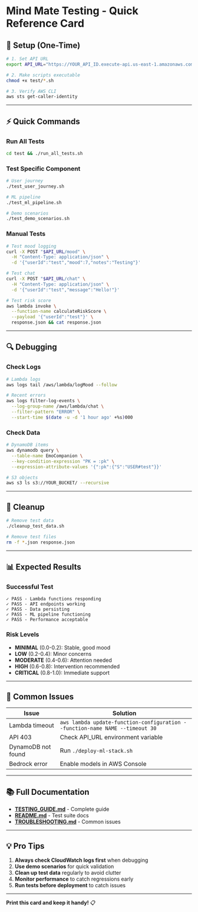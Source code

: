 # Mind Mate Testing - Quick Reference Card

## 🚀 Setup (One-Time)

```bash
# 1. Set API URL
export API_URL="https://YOUR_API_ID.execute-api.us-east-1.amazonaws.com"

# 2. Make scripts executable
chmod +x test/*.sh

# 3. Verify AWS CLI
aws sts get-caller-identity
```

---

## ⚡ Quick Commands

### Run All Tests
```bash
cd test && ./run_all_tests.sh
```

### Test Specific Component
```bash
# User journey
./test_user_journey.sh

# ML pipeline
./test_ml_pipeline.sh

# Demo scenarios
./test_demo_scenarios.sh
```

### Manual Tests
```bash
# Test mood logging
curl -X POST "$API_URL/mood" \
  -H "Content-Type: application/json" \
  -d '{"userId":"test","mood":7,"notes":"Testing"}'

# Test chat
curl -X POST "$API_URL/chat" \
  -H "Content-Type: application/json" \
  -d '{"userId":"test","message":"Hello!"}'

# Test risk score
aws lambda invoke \
  --function-name calculateRiskScore \
  --payload '{"userId":"test"}' \
  response.json && cat response.json
```

---

## 🔍 Debugging

### Check Logs
```bash
# Lambda logs
aws logs tail /aws/lambda/logMood --follow

# Recent errors
aws logs filter-log-events \
  --log-group-name /aws/lambda/chat \
  --filter-pattern "ERROR" \
  --start-time $(date -u -d '1 hour ago' +%s)000
```

### Check Data
```bash
# DynamoDB items
aws dynamodb query \
  --table-name EmoCompanion \
  --key-condition-expression "PK = :pk" \
  --expression-attribute-values '{":pk":{"S":"USER#test"}}'

# S3 objects
aws s3 ls s3://YOUR_BUCKET/ --recursive
```

---

## 🧹 Cleanup

```bash
# Remove test data
./cleanup_test_data.sh

# Remove test files
rm -f *.json response.json
```

---

## 📊 Expected Results

### Successful Test
```
✓ PASS - Lambda functions responding
✓ PASS - API endpoints working
✓ PASS - Data persisting
✓ PASS - ML pipeline functioning
✓ PASS - Performance acceptable
```

### Risk Levels
- **MINIMAL** (0.0-0.2): Stable, good mood
- **LOW** (0.2-0.4): Minor concerns
- **MODERATE** (0.4-0.6): Attention needed
- **HIGH** (0.6-0.8): Intervention recommended
- **CRITICAL** (0.8-1.0): Immediate support

---

## 🚨 Common Issues

| Issue | Solution |
|-------|----------|
| Lambda timeout | `aws lambda update-function-configuration --function-name NAME --timeout 30` |
| API 403 | Check API_URL environment variable |
| DynamoDB not found | Run `./deploy-ml-stack.sh` |
| Bedrock error | Enable models in AWS Console |

---

## 📚 Full Documentation

- **[TESTING_GUIDE.md](../docs/TESTING_GUIDE.md)** - Complete guide
- **[README.md](README.md)** - Test suite docs
- **[TROUBLESHOOTING.md](../docs/TROUBLESHOOTING.md)** - Common issues

---

## 💡 Pro Tips

1. **Always check CloudWatch logs first** when debugging
2. **Use demo scenarios** for quick validation
3. **Clean up test data** regularly to avoid clutter
4. **Monitor performance** to catch regressions early
5. **Run tests before deployment** to catch issues

---

**Print this card and keep it handy!** 📋
